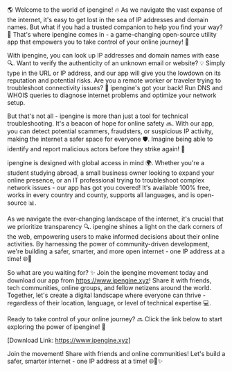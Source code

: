 🌎 Welcome to the world of ipengine! 🔥 As we navigate the vast expanse of the internet, it's easy to get lost in the sea of IP addresses and domain names. But what if you had a trusted companion to help you find your way? 📍 That's where ipengine comes in - a game-changing open-source utility app that empowers you to take control of your online journey! 🚀

With ipengine, you can look up IP addresses and domain names with ease 🔍. Want to verify the authenticity of an unknown email or website? 💡 Simply type in the URL or IP address, and our app will give you the lowdown on its reputation and potential risks. Are you a remote worker or traveler trying to troubleshoot connectivity issues? 📱 ipengine's got your back! Run DNS and WHOIS queries to diagnose internet problems and optimize your network setup.

But that's not all - ipengine is more than just a tool for technical troubleshooting. It's a beacon of hope for online safety 🔜. With our app, you can detect potential scammers, fraudsters, or suspicious IP activity, making the internet a safer space for everyone 🛡️. Imagine being able to identify and report malicious actors before they strike again! 💪

ipengine is designed with global access in mind 🌍. Whether you're a student studying abroad, a small business owner looking to expand your online presence, or an IT professional trying to troubleshoot complex network issues - our app has got you covered! It's available 100% free, works in every country and county, supports all languages, and is open-source 📊.

As we navigate the ever-changing landscape of the internet, it's crucial that we prioritize transparency 🔍. ipengine shines a light on the dark corners of the web, empowering users to make informed decisions about their online activities. By harnessing the power of community-driven development, we're building a safer, smarter, and more open internet - one IP address at a time! 🌐🚀

So what are you waiting for? ✨ Join the ipengine movement today and download our app from https://www.ipengine.xyz! Share it with friends, tech communities, online groups, and fellow netizens around the world. Together, let's create a digital landscape where everyone can thrive - regardless of their location, language, or level of technical expertise 💻.

Ready to take control of your online journey? 🔜 Click the link below to start exploring the power of ipengine! 🌟

[Download Link: https://www.ipengine.xyz]

Join the movement! Share with friends and online communities! Let's build a safer, smarter internet - one IP address at a time! 🌐🚀✨